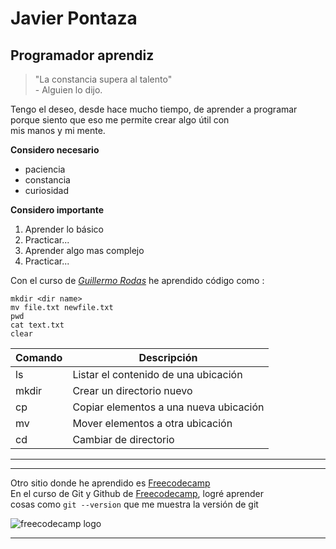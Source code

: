 # Javier Pontaza 
## Programador aprendiz

> "La constancia supera al talento"  
\- Alguien lo dijo.

Tengo el deseo, desde hace mucho tiempo, de aprender a programar  
porque siento que eso me permite crear algo útil con  
mis manos y mi mente. 

**Considero necesario**
- paciencia
- constancia
- curiosidad

**Considero importante**
1. Aprender lo básico
2. Practicar...
3. Aprender algo mas complejo  
4. Practicar...

Con el curso de [*Guillermo Rodas*](https://undefined.academy/) he aprendido código como :
~~~
mkdir <dir name>
mv file.txt newfile.txt
pwd
cat text.txt
clear
~~~

| Comando | Descripción  |
|----------|----------|
| ls     | Listar el contenido de una ubicación  |
| mkdir    | Crear un directorio nuevo  |
| cp   | Copiar elementos a una nueva ubicación   |
| mv   | Mover elementos a otra ubicación   |
| cd   | Cambiar de directorio  |

___
***

Otro sitio donde he aprendido es [Freecodecamp][fcode]  
En el curso de Git y Github de [Freecodecamp][fcode], logré aprender   
cosas como `git --version` que me muestra la versión de git  

![freecodecamp logo][img_free]


---
[fcode]:https://www.freecodecamp.org/
[img_free]:https://cdn.iconscout.com/icon/free/png-256/free-free-codecamp-3628782-3030144.png


